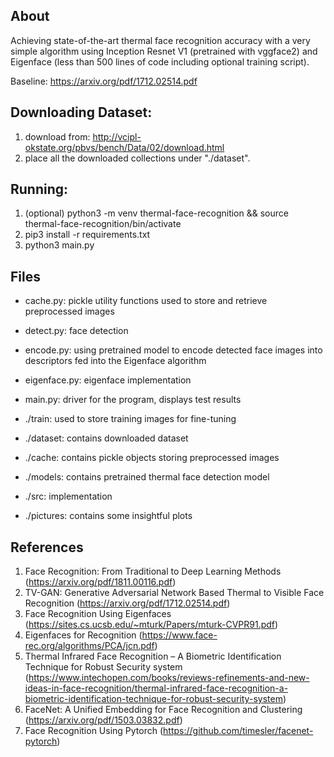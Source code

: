 ## About

Achieving state-of-the-art thermal face recognition accuracy with a very simple algorithm using Inception Resnet V1 (pretrained with vggface2) and Eigenface (less than 500 lines of code including optional training script).

Baseline: https://arxiv.org/pdf/1712.02514.pdf

## Downloading Dataset:

1. download from: http://vcipl-okstate.org/pbvs/bench/Data/02/download.html
2. place all the downloaded collections under "./dataset".

## Running:

1. (optional) python3 -m venv thermal-face-recognition && source thermal-face-recognition/bin/activate
2. pip3 install -r requirements.txt
3. python3 main.py

## Files

- cache.py: pickle utility functions used to store and retrieve preprocessed images
- detect.py: face detection
- encode.py: using pretrained model to encode detected face images into descriptors fed into the Eigenface algorithm
- eigenface.py: eigenface implementation
- main.py: driver for the program, displays test results

- ./train: used to store training images for fine-tuning 
- ./dataset: contains downloaded dataset
- ./cache: contains pickle objects storing preprocessed images
- ./models: contains pretrained thermal face detection model
- ./src: implementation 
- ./pictures: contains some insightful plots 

## References
1. Face Recognition: From Traditional to Deep Learning Methods (https://arxiv.org/pdf/1811.00116.pdf)
2. TV-GAN: Generative Adversarial Network Based Thermal to Visible Face Recognition (https://arxiv.org/pdf/1712.02514.pdf)
3. Face Recognition Using Eigenfaces (https://sites.cs.ucsb.edu/~mturk/Papers/mturk-CVPR91.pdf)
4. Eigenfaces for Recognition (https://www.face-rec.org/algorithms/PCA/jcn.pdf)
5. Thermal Infrared Face Recognition – A Biometric Identification Technique for Robust Security system (https://www.intechopen.com/books/reviews-refinements-and-new-ideas-in-face-recognition/thermal-infrared-face-recognition-a-biometric-identification-technique-for-robust-security-system)
6. FaceNet: A Unified Embedding for Face Recognition and Clustering (https://arxiv.org/pdf/1503.03832.pdf)
7. Face Recognition Using Pytorch (https://github.com/timesler/facenet-pytorch)
